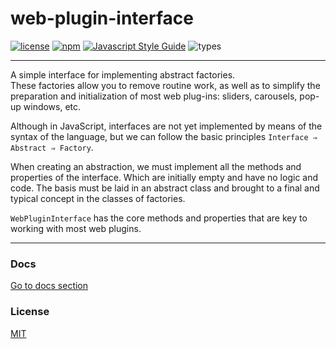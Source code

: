# web-plugin-interface

[![license](https://img.shields.io/badge/license-MIT-blue.svg)](https://github.com/WezomAgency/web-plugin-interface/blob/master/LICENSE)
[![npm](https://img.shields.io/badge/npm-install-orange.svg)](https://www.npmjs.com/package/web-plugin-interface)
[![Javascript Style Guide](https://img.shields.io/badge/code_style-wezom_relax-red.svg)](https://github.com/WezomAgency/eslint-config-wezom-relax#readme)
![types](https://img.shields.io/badge/types-TypeScript-blue)

---

A simple interface for implementing abstract factories.  
These factories allow you to remove routine work, as well as to simplify the preparation and initialization of most web plug-ins: sliders, carousels, pop-up windows, etc.

Although in JavaScript, interfaces are not yet implemented by means of the syntax of the language, but we can follow the basic principles `Interface ⇒ Abstract ⇒ Factory`.

When creating an abstraction, we must implement all the methods and properties of the interface. Which are initially empty and have no logic and code. 
The basis must be laid in an abstract class and brought to a final and typical concept in the classes of factories.

`WebPluginInterface` has the core methods and properties that are key to working with most web plugins.

---

### Docs

[Go to docs section](https://github.com/WezomAgency/web-plugin-interface/blob/master/docs/index.md)


### License

[MIT](https://github.com/WezomAgency/web-plugin-interface/blob/master/LICENSE)
